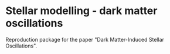 # Stellar modelling - dark matter oscillations 
Reproduction package for the paper "Dark Matter-Induced Stellar Oscillations".

